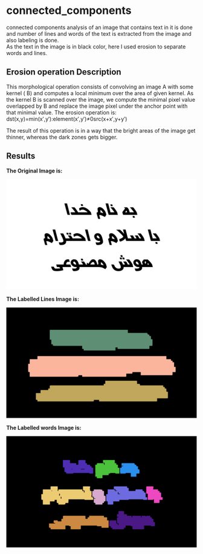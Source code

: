 # connected_components
connected components analysis of an image that contains text in it is done and number of lines and words of the text is extracted from the image and also labeling is done.
<br /> As the text in the image is in black color, here I used erosion to separate words and lines.

## Erosion operation Description
This morphological operation consists of convolving an image A with some kernel ( B) and computes a local minimum over the area of given kernel.
As the kernel B is scanned over the image, we compute the minimal pixel value overlapped by B and replace the image pixel under the anchor point with that minimal value.
The erosion operation is: dst(x,y)=min(x′,y′):element(x′,y′)≠0src(x+x′,y+y′)

The result of this operation is in a way that the bright areas of the image get thinner, whereas the dark zones gets bigger.

## Results
__The Original Image is:__

![original image](https://github.com/ahmad-sohrabi/connected_components/blob/main/result/original.png?raw=true)

__The Labelled Lines Image is:__

![labelled lines image](https://github.com/ahmad-sohrabi/connected_components/blob/main/result/labelled_lines.png?raw=true)


__The Labelled words Image is:__

![labelled words image](https://github.com/ahmad-sohrabi/connected_components/blob/main/result/labelled_words.png?raw=true)
